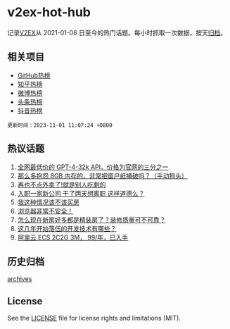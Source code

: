 # v2ex-hot-hub

 记录[V2EX](https://www.v2ex.com/)从 2021-01-06 日至今的热门话题。每小时抓取一次数据，按天[归档](archives)。
 
 ## 相关项目

- [GitHub热榜](https://github.com/snaildev/github-hot-hub)
- [知乎热榜](https://github.com/snaildev/zhihu-hot-hub)
- [微博热榜](https://github.com/snaildev/weibo-hot-hub)
- [头条热榜](https://github.com/snaildev/toutiao-hot-hub)
- [抖音热榜](https://github.com/snaildev/douyin-hot-hub)


 `更新时间：2023-11-01 11:07:24 +0800`

## 热议话题

1. [全网最低价的 GPT-4-32k API，价格为官网的三分之一](https://www.v2ex.com/t/987214)
1. [那么多抱怨 8GB 内存的，非常把窗户纸捅破吗？（手动狗头）](https://www.v2ex.com/t/987146)
1. [再也不点外卖了!就是别人吃剩的](https://www.v2ex.com/t/987074)
1. [入职一家新公司 干了两天想离职 这样道德么？](https://www.v2ex.com/t/987260)
1. [我这种情况该不该买房](https://www.v2ex.com/t/987159)
1. [浏览器非常不安全！](https://www.v2ex.com/t/987029)
1. [怎么现在新房好多都是精装房了？装修质量可不可靠？](https://www.v2ex.com/t/987299)
1. [这几年开始落伍的开发技术有哪些？](https://www.v2ex.com/t/987300)
1. [阿里云 ECS 2C2G 3M， 99/年，已入手](https://www.v2ex.com/t/987267)

## 历史归档

[archives](archives)

## License

See the [LICENSE](LICENSE) file for license rights and limitations (MIT).
